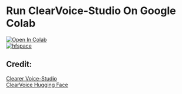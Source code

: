 # Run ClearVoice-Studio On Google Colab
[![Open In Colab](https://colab.research.google.com/assets/colab-badge.svg)](https://colab.research.google.com/github/NeuralFalconYT/ClearVoice-Colab/blob/main/ClearVoice.ipynb) <br>
[![hfspace](https://img.shields.io/badge/🤗-Space%20demo-yellow)](https://huggingface.co/spaces/alibabasglab/ClearVoice) <br>
## Credit: 
[Clearer Voice-Studio](https://github.com/modelscope/ClearerVoice-Studio) <br>
[ClearVoice Hugging Face](https://huggingface.co/spaces/alibabasglab/ClearVoice)
